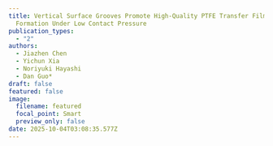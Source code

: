 ```yaml
---
title: Vertical Surface Grooves Promote High-Quality PTFE Transfer Film
  Formation Under Low Contact Pressure
publication_types:
  - "2"
authors:
  - Jiazhen Chen
  - Yichun Xia
  - Noriyuki Hayashi
  - Dan Guo*
draft: false
featured: false
image:
  filename: featured
  focal_point: Smart
  preview_only: false
date: 2025-10-04T03:08:35.577Z
---
```

